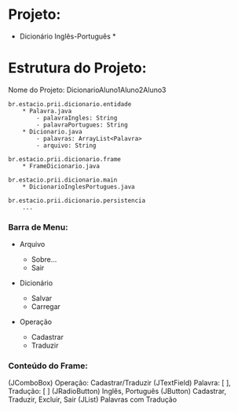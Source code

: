 # Projeto:
* Dicionário Inglês-Português *

# Estrutura do Projeto:

Nome do Projeto: DicionarioAluno1Aluno2Aluno3

```
br.estacio.prii.dicionario.entidade
    * Palavra.java
        - palavraIngles: String    
        - palavraPortugues: String
    * Dicionario.java
        - palavras: ArrayList<Palavra>
        - arquivo: String

br.estacio.prii.dicionario.frame
    * FrameDicionario.java

br.estacio.prii.dicionario.main
    * DicionarioInglesPortugues.java

br.estacio.prii.dicionario.persistencia
    ...
```

### Barra de Menu:

- Arquivo
    - Sobre...
    - Sair

- Dicionário
    - Salvar
    - Carregar

- Operação
    - Cadastrar
    - Traduzir




### Conteúdo do Frame:

(JComboBox) Operação: Cadastrar/Traduzir
(JTextField) Palavra: [ ], Tradução: [ ]
(JRadioButton) Inglês, Português
(JButton) Cadastrar, Traduzir, Excluir, Sair
(JList) Palavras com Tradução

